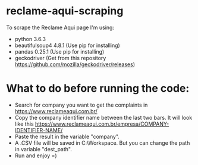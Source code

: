 # reclame-aqui-scraping

To scrape the Reclame Aqui page I'm using:
- python 3.6.3
- beautifulsoup4 4.8.1 (Use pip for installing)
- pandas 0.25.1 (Use pip for installing)
- geckodriver (Get from this repository https://github.com/mozilla/geckodriver/releases)

# What to do before running the code:
- Search for company you want to get the complaints in https://www.reclameaqui.com.br/
- Copy the company identifier name between the last two bars.
It will look like this https://www.reclameaqui.com.br/empresa/COMPANY-IDENTIFIER-NAME/
- Paste the result in the variable "company".
- A .CSV file will be saved in C:\Workspace. But you can change the path in variable "dest_path".
- Run and enjoy =)
